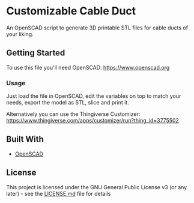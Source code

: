 # Customizable Cable Duct

An OpenSCAD script to generate 3D printable STL files for cable ducts of your liking. 

## Getting Started

To use this file you'll need OpenSCAD: https://www.openscad.org

### Usage

Just load the file in OpenSCAD, edit the variables on top to match your needs, export the model as STL,
slice and print it. 

Alternatively you can use the Thingiverse Customizer: https://www.thingiverse.com/apps/customizer/run?thing_id=3775502

## Built With

* [OpenSCAD](https://www.openscad.org/)

## License

This project is licensed under the GNU General Public License v3 (or any later) - see the [LICENSE.md](LICENSE.md) file for details

